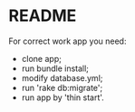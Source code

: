 # README

For correct work app you need:

- clone app;
- run bundle install;
- modify database.yml;
- run 'rake db:migrate';
- run app by 'thin start'.
